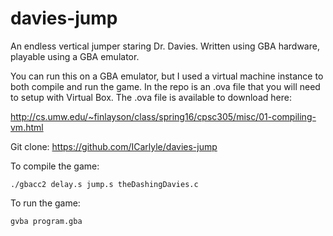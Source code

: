 # davies-jump
An endless vertical jumper staring Dr. Davies.  Written using GBA hardware, playable using a GBA emulator.

You can run this on a GBA emulator, but I used a virtual machine instance to both compile and run the game.  In the repo is an .ova file
that you will need to setup with Virtual Box.  The .ova file is available to download here: 

http://cs.umw.edu/~finlayson/class/spring16/cpsc305/misc/01-compiling-vm.html


Git clone:
https://github.com/ICarlyle/davies-jump


To compile the game:

`./gbacc2 delay.s jump.s theDashingDavies.c`

To run the game:

`gvba program.gba`
